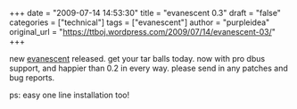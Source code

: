 +++
date = "2009-07-14 14:53:30"
title = "evanescent 0.3"
draft = "false"
categories = ["technical"]
tags = ["evanescent"]
author = "purpleidea"
original_url = "https://ttboj.wordpress.com/2009/07/14/evanescent-03/"
+++

new <a href="http://www.cs.mcgill.ca/~james/code/">evanescent</a> released. get your tar balls today. now with pro dbus support, and happier than 0.2 in every way. please send in any patches and bug reports.

ps: easy one line installation too!

